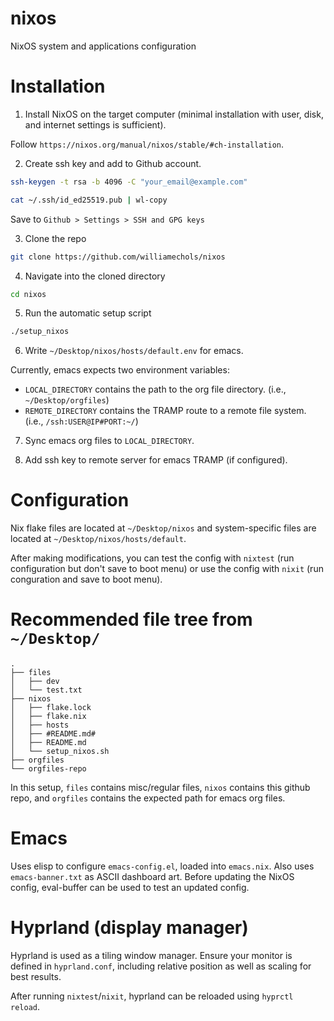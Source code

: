# nixos

NixOS system and applications configuration

# Installation

1. Install NixOS on the target computer (minimal installation with user, disk, and internet settings is sufficient).

Follow `https://nixos.org/manual/nixos/stable/#ch-installation`.

2. Create ssh key and add to Github account.

```bash
ssh-keygen -t rsa -b 4096 -C "your_email@example.com"
```

```bash
cat ~/.ssh/id_ed25519.pub | wl-copy
```

Save to `Github > Settings > SSH and GPG keys`

3. Clone the repo

```bash
git clone https://github.com/williamechols/nixos
```

4. Navigate into the cloned directory

```bash
cd nixos
```

5. Run the automatic setup script

```bash
./setup_nixos
```

6. Write `~/Desktop/nixos/hosts/default.env` for emacs.

Currently, emacs expects two environment variables:
 - `LOCAL_DIRECTORY` contains the path to the org file directory. (i.e., `~/Desktop/orgfiles`)
 - `REMOTE_DIRECTORY` contains the TRAMP route to a remote file system. (i.e., `/ssh:USER@IP#PORT:~/`)

7. Sync emacs org files to `LOCAL_DIRECTORY`.

8. Add ssh key to remote server for emacs TRAMP (if configured).

# Configuration

Nix flake files are located at `~/Desktop/nixos` and system-specific files are located at `~/Desktop/nixos/hosts/default`.

After making modifications, you can test the config with `nixtest` (run configuration but don't save to boot menu) or use the config with `nixit` (run conguration and save to boot menu).

# Recommended file tree from `~/Desktop/`

```
.
├── files
│   ├── dev
│   └── test.txt
├── nixos
│   ├── flake.lock
│   ├── flake.nix
│   ├── hosts
│   ├── #README.md#
│   ├── README.md
│   └── setup_nixos.sh
├── orgfiles
└── orgfiles-repo
```

In this setup, `files` contains misc/regular files, `nixos` contains this github repo, and `orgfiles` contains the expected path for emacs org files.

# Emacs

Uses elisp to configure `emacs-config.el`, loaded into `emacs.nix`. Also uses `emacs-banner.txt` as ASCII dashboard art. Before updating the NixOS config, eval-buffer can be used to test an updated config.

# Hyprland (display manager)

Hyprland is used as a tiling window manager. Ensure your monitor is defined in `hyprland.conf`, including relative position as well as scaling for best results.

After running `nixtest`/`nixit`, hyprland can be reloaded using `hyprctl reload`.